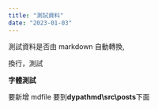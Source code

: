 ```yaml
---
title: "測試資料"
date: "2023-01-03"
---
```


測試資料是否由 markdown 自動轉換,

換行，測試

**字體測試**

要新增 mdfile 要到**dypathmd\src\posts**下面
